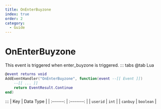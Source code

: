 ```yaml
---
title: OnEnterBuyzone
index: true
order: 2
category:
  - Guide
---
```


# OnEnterBuyzone
This event is triggered when enter_buyzone is triggered.
::: tabs
@tab Lua
```lua
@event returns void
AddEventHandler("OnEnterBuyzone", function(event --[[ Event ]])
    --[[ ... ]]
    return EventResult.Continue
end)
```

:::
|    Key   | Data Type |
| :------: | :-------: |
| `userid` |   `int`   |
| `canbuy` | `boolean` |